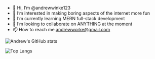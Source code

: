 - 👋 Hi, I’m @andrewwinke123
- 👀 I’m interested in making boring aspects of the internet more fun
- 🌱 I’m currently learning MERN full-stack development
- 💞️ I’m looking to collaborate on ANYTHING at the moment
- 📫 How to reach me andrewworke@gmail.com


![Andrew's GitHub stats](https://github-readme-stats.vercel.app/api?username=andrewwinke123&show_icons=true&theme=highcontrast&hide=stars)

![Top Langs](https://github-readme-stats.vercel.app/api/top-langs/?username=andrewwinke123&layout=compact&theme=highcontrast)

<!---
andrewwinke123/andrewwinke123 is a ✨ special ✨ repository because its `README.md` (this file) appears on your GitHub profile.
You can click the Preview link to take a look at your changes.
--->
